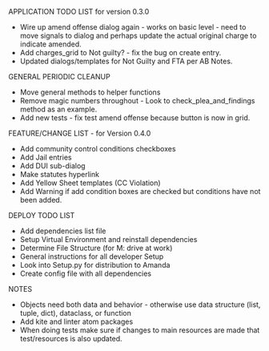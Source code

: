APPLICATION TODO LIST for version 0.3.0
* Wire up amend offense dialog again - works on basic level - need to move signals to dialog and perhaps update the actual original charge to indicate amended.
* Add charges_grid to Not guilty? - fix the bug on create entry.
* Updated dialogs/templates for Not Guilty and FTA per AB Notes.


GENERAL PERIODIC CLEANUP
* Move general methods to helper functions
* Remove magic numbers throughout - Look to check_plea_and_findings method as an example.
* Add new tests - fix test amend offense because button is now in grid.


FEATURE/CHANGE LIST - for Version 0.4.0
* Add community control conditions checkboxes
* Add Jail entries
* Add DUI sub-dialog
* Make statutes hyperlink
* Add Yellow Sheet templates (CC Violation)
* Add Warning if add condition boxes are checked but conditions have not been added.




DEPLOY TODO LIST
* Add dependencies list file
* Setup Virtual Environment and reinstall dependencies
* Determine File Structure (for M: drive at work)
* General instructions for all developer Setup
* Look into Setup.py for distribution to Amanda
* Create config file with all dependencies

NOTES
* Objects need both data and behavior - otherwise use data
structure (list, tuple, dict), dataclass, or function
* Add kite and linter atom packages
* When doing tests make sure if changes to main resources are
made that test/resources is also updated.
